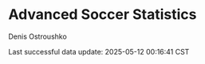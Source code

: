 # Advanced Soccer Statistics
Denis Ostroushko

<!-- gfm -->

Last successful data update: 2025-05-12 00:16:41 CST
